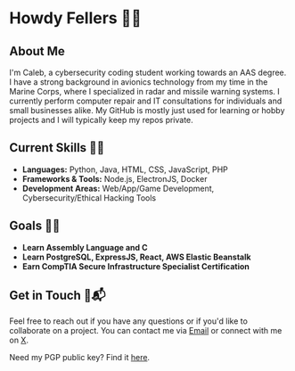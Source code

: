 # Howdy Fellers 👋🤠

## About Me

I'm Caleb, a cybersecurity coding student working towards an AAS degree. I have a strong background in avionics technology from my time in the Marine Corps, where I specialized in radar and missile warning systems. 
I currently perform computer repair and IT consultations for individuals and small businesses alike. My GitHub is mostly just used for learning or hobby projects and I will typically keep my repos private.

## Current Skills 🐱‍💻

- **Languages:** Python, Java, HTML, CSS, JavaScript, PHP
- **Frameworks & Tools:** Node.js, ElectronJS, Docker
- **Development Areas:** Web/App/Game Development, Cybersecurity/Ethical Hacking Tools


## Goals 🔭🌱

- **Learn Assembly Language and C**
- **Learn PostgreSQL, ExpressJS, React, AWS Elastic Beanstalk**
- **Earn CompTIA Secure Infrastructure Specialist Certification**

## Get in Touch 💬📬

Feel free to reach out if you have any questions or if you'd like to collaborate on a project. You can contact me via [Email](mailto:calebkeene@icloud.com) or connect with me on [X](https://x.com/royflowers99).


Need my PGP public key? Find it [here](https://github.com/RoyFlowers99/RoyFlowers99/blob/main/RoyFlowers99-Public.asc).
